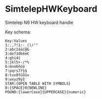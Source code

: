 # SimtelepHWKeyboard
Simtelep N9 HW keyboard handle

Key schema:

    Key:Values
    1:.,?!1:-_()/'"
    2:abc2áäč@&
    3:def3ďéěë€
    4:ghi4í
    5:jkl5+-/*%
    6:mno6ňóö
    7:pqrs7řš$
    8:tuv8ťúůüv
    9:wxyz9ýž
    STAR:{OPEN TABLE WITH SYMBOLS}
    0:{SPACE}0{NEWLINE}
    POUND:{lowerCase}{UPPERCASE}{numeric}
